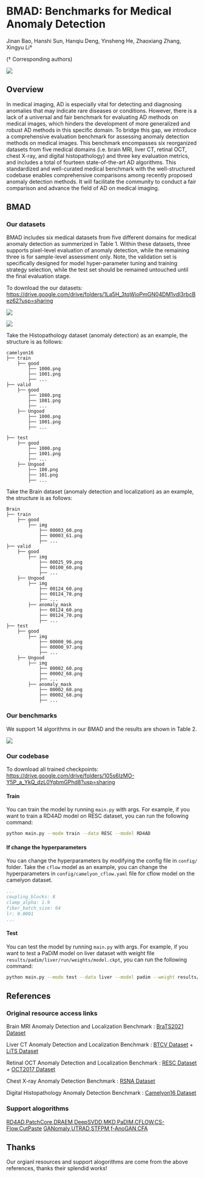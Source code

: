 # BMAD: Benchmarks for Medical Anomaly Detection
Jinan Bao, Hanshi Sun, Hanqiu Deng, Yinsheng He, Zhaoxiang Zhang, Xingyu Li†

(† Corresponding authors)


![](imgs/F1.png)

## Overview
In medical imaging, AD is especially vital for detecting and diagnosing anomalies that may indicate rare diseases or conditions. However, there is a lack of a universal and fair benchmark for evaluating AD methods on medical images, which hinders the development of more generalized and robust AD methods in this specific domain. To bridge this gap, we introduce a comprehensive evaluation benchmark for assessing anomaly detection methods on medical images. This benchmark encompasses six reorganized datasets from five medical domains (i.e. brain MRI, liver CT, retinal OCT, chest X-ray, and digital histopathology) and three key evaluation metrics, and includes a total of fourteen state-of-the-art AD algorithms. This standardized and well-curated medical benchmark with the well-structured codebase enables comprehensive comparisons among recently proposed anomaly detection methods. It will facilitate the community to conduct a fair comparison and advance the field of AD on medical imaging.
      
## BMAD
### Our datasets

BMAD includes six medical datasets from five different domains for medical anomaly detection as summerized in Table 1. Within these datasets, three supports pixel-level evaluation of anomaly detection, while the remaining three is for sample-level assessment only. Note, the validation set is specifically designed for model hyper-parameter tuning and training strategy selection, while the test set should be remained untouched until the final evaluation stage. 

To download the our datasets: https://drive.google.com/drive/folders/1La5H_3tqWioPmGN04DM1vdl3rbcBez62?usp=sharing

![](imgs/Table2.png)

![](imgs/whole-vision.png)


Take the Histopathology dataset (anomaly detection) as an example, the structure is as follows:

```text
camelyon16
├── train
    ├── good
        ├── 1000.png
        ├── 1001.png
        ├── ...
├── valid
    ├── good
        ├── 1080.png
        ├── 1081.png
        ├── ...
    ├── Ungood
        ├── 1000.png
        ├── 1001.png
        ├── ...
    
├── test
    ├── good
        ├── 1000.png
        ├── 1001.png
        ├── ...
    ├── Ungood
        ├── 100.png
        ├── 101.png
        ├── ...
```

Take the Brain dataset (anomaly detection and localization) as an example, the structure is as follows:

```text
Brain
├── train
    ├── good
        ├── img
            ├── 00003_60.png
            ├── 00003_61.png
            ├── ...
├── valid
    ├── good
        ├── img
            ├── 00025_99.png
            ├── 00100_60.png
            ├── ...
    ├── Ungood
        ├── img
            ├── 00124_60.png
            ├── 00124_70.png
            ├── ...
        ├── anomaly_mask
            ├── 00124_60.png
            ├── 00124_70.png
            ├── ...
├── test
    ├── good
        ├── img
            ├── 00000_96.png
            ├── 00000_97.png
            ├── ...
    ├── Ungood
        ├── img
            ├── 00002_60.png
            ├── 00002_68.png
            ├── ...
        ├── anomaly_mask
            ├── 00002_60.png
            ├── 00002_68.png
            ├── ...
```

### Our benchmarks
We support 14 algorithms in our BMAD and the results are shown in Table 2.

![](imgs/table3.png)


### Our codebase
To download all trained checkpoints: https://drive.google.com/drive/folders/105s6IzMO-Y5P_a_YkQ_dzL0YgbmGPhd8?usp=sharing
#### Train
You can train the model by running `main.py` with args. For example, if you want to train a RD4AD model on RESC dataset, you can run the following command:

```bash
python main.py --mode train --data RESC --model RD4AD
```
#### If change the hyperparameters
You can change the hyperparameters by modifying the config file in `config/` folder. Take the `cflow` model as an example, you can change the hyperparameters in `config/camelyon_cflow.yaml` file for cflow model on the camelyon dataset.

```yaml
...
coupling_blocks: 8
clamp_alpha: 1.9
fiber_batch_size: 64
lr: 0.0001
...
```
#### Test
You can test the model by running `main.py` with args. For example, if you want to test a PaDiM model on liver dataset with weight file `results/padim/liver/run/weights/model.ckpt`, you can run the following command:

```bash
python main.py --mode test --data liver --model padim --weight results/padim/liver/run/weights/model.ckpt
```
## References 

### Original resource access links
Brain MRI Anomaly Detection and Localization Benchmark : [BraTS2021 Dataset](http://braintumorsegmentation.org/)  

Liver CT Anomaly Detection and Localization Benchmark :  [BTCV Dataset](https://www.synapse.org/#!Synapse:syn3193805/wiki/217753) + [LiTS Dataset](https://www.kaggle.com/datasets/andrewmvd/liver-tumor-segmentation)    

Retinal OCT Anomaly Detection and Localization Benchmark : [RESC Dataset](https://github.com/CharlesKangZhou/P_Net_Anomaly_Detection) + [OCT2017 Dataset](https://www.kaggle.com/datasets/paultimothymooney/kermany2018) 

Chest X-ray Anomaly Detection Benchmark : [RSNA Dataset](https://www.kaggle.com/competitions/rsna-pneumonia-detection-challenge/overview)  

Digital Histopathology Anomaly Detection Benchmark : [Camelyon16 Dataset](https://camelyon17.grand-challenge.org/Data/)      

### Support alogorithms
[RD4AD](https://arxiv.org/abs/2201.10703),[PatchCore](https://arxiv.org/abs/2106.08265),[DRAEM](https://arxiv.org/abs/2108.07610),[DeepSVDD](https://proceedings.mlr.press/v80/ruff18a.html),[MKD](https://arxiv.org/abs/2011.11108),[PaDIM](https://arxiv.org/abs/2011.08785),[CFLOW](https://arxiv.org/abs/2107.12571),[CS-Flow](https://arxiv.org/abs/2110.02855),[CutPaste](https://openaccess.thecvf.com/content/CVPR2021/papers/Li_CutPaste_Self-Supervised_Learning_for_Anomaly_Detection_and_Localization_CVPR_2021_paper.pdf) [GANomaly](https://arxiv.org/abs/1805.06725),[UTRAD](https://www.sciencedirect.com/science/article/abs/pii/S0893608021004810),[STFPM](https://arxiv.org/abs/2111.15376),[f-AnoGAN](https://www.sciencedirect.com/science/article/abs/pii/S1361841518302640),[CFA](https://arxiv.org/abs/2206.04325)

## Thanks
Our orgianl resources and support alogorithms are come from the above references, thanks their splendid works!

